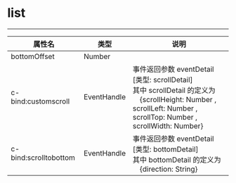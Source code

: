# list 
---

|属性名|类型|说明|
| ------ | ------ | ------ |
|bottomOffset|Number| |
|c-bind:customscroll|EventHandle|事件返回参数 eventDetail [类型: scrollDetail] <br/> 其中 scrollDetail 的定义为 <br/>&emsp;{scrollHeight: Number , scrollLeft: Number , scrollTop: Number , scrollWidth: Number}<br/>|
|c-bind:scrolltobottom|EventHandle|事件返回参数 eventDetail [类型: bottomDetail] <br/> 其中 bottomDetail 的定义为 <br/>&emsp;{direction: String}<br/>|